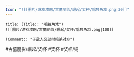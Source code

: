 ```yaml
---
Icon: "![[图片/游戏攻略/古墓丽影/崛起/奖杯/唱独角戏.png|30]]"
---
```

```ad-common-bronze-trophy
title: (Title:: "唱独角戏")
![[图片/游戏攻略/古墓丽影/崛起/奖杯/唱独角戏.png|100]]

(Comment:: "于敌人交谈时暗杀对方")
```

#古墓丽影/崛起/奖杯 #奖杯 #奖杯/铜
